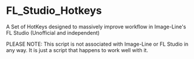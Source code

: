# FL_Studio_Hotkeys
A Set of HotKeys designed to massively improve workflow in Image-Line's FL Studio (Unofficial and independent)

PLEASE NOTE: This script is not associated with Image-Line or FL Studio in any way. It is just a script that happens to work well with it.
